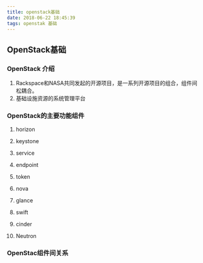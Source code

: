 ```yaml
---
title: openstack基础
date: 2018-06-22 18:45:39
tags: openstak 基础
---
```


## OpenStack基础

### OpenStack 介绍

1. Rackspace和NASA共同发起的开源项目，是一系列开源项目的组合，组件间松耦合。
2. 基础设施资源的系统管理平台 

### OpenStack的主要功能组件

1. horizon

2. keystone

3. service

4. endpoint

5. token

6. nova

7. glance

8. swift

9. cinder

10. Neutron

### OpenStac组件间关系


